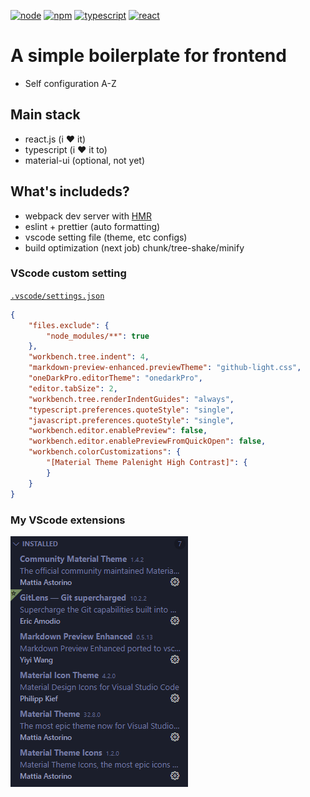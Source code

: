 <!-- 
    Webpack configuration referrence.
    https://typescript-kr.github.io/pages/tutorials/react-&-webpack.html

    eslint + prettier configuration referrence.
    https://www.robertcooper.me/using-eslint-and-prettier-in-a-typescript-project
 -->
[![node][node]][node-url] [![npm][npm]][npm-url] [![typescript][typescript]][typescript-url] [![react][react]][react-url]


# A simple boilerplate for frontend
- Self configuration A-Z

## Main stack
- react.js (i :heart: it)
- typescript (i :heart: it to)
- material-ui (optional, not yet)

## What's includeds?
- webpack dev server with [HMR][hmr-url]
- eslint + prettier (auto formatting)
- vscode setting file (theme, etc configs)
- build optimization (next job)
  chunk/tree-shake/minify

### VScode custom setting
[`.vscode/settings.json`](.vscode/settings.json)
```json
{
    "files.exclude": {
        "node_modules/**": true
    },
    "workbench.tree.indent": 4,
    "markdown-preview-enhanced.previewTheme": "github-light.css",
    "oneDarkPro.editorTheme": "onedarkPro",
    "editor.tabSize": 2,
    "workbench.tree.renderIndentGuides": "always",
    "typescript.preferences.quoteStyle": "single",
    "javascript.preferences.quoteStyle": "single",
    "workbench.editor.enablePreview": false,
    "workbench.editor.enablePreviewFromQuickOpen": false,
    "workbench.colorCustomizations": {
        "[Material Theme Palenight High Contrast]": {
        }
    }
}
```

### My VScode extensions
![My VScode extensions](docs/extensions_capture.png)

[node]: https://img.shields.io/badge/node-^12.18.3-green
[node-url]: https://nodejs.org/en/
[npm]:https://img.shields.io/badge/npm-^6.14.6-red
[npm-url]: https://npmjs.com/package/npm
[typescript]: https://img.shields.io/badge/typescript-^4.0.2-blue
[typescript-url]: https://www.npmjs.com/package/typescript
[react]: https://img.shields.io/badge/react-^16.13.1-blue
[react-url]: https://www.npmjs.com/package/react

[hmr-url]: https://webpack.js.org/concepts/hot-module-replacement
